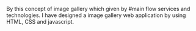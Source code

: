 By this concept of image gallery which given by #main flow services and technologies. I have designed a image gallery web application by using HTML, CSS and javascript.
